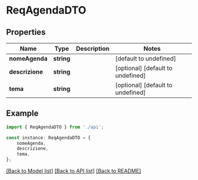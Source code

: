 # ReqAgendaDTO


## Properties

Name | Type | Description | Notes
------------ | ------------- | ------------- | -------------
**nomeAgenda** | **string** |  | [default to undefined]
**descrizione** | **string** |  | [optional] [default to undefined]
**tema** | **string** |  | [optional] [default to undefined]

## Example

```typescript
import { ReqAgendaDTO } from './api';

const instance: ReqAgendaDTO = {
    nomeAgenda,
    descrizione,
    tema,
};
```

[[Back to Model list]](../README.md#documentation-for-models) [[Back to API list]](../README.md#documentation-for-api-endpoints) [[Back to README]](../README.md)
